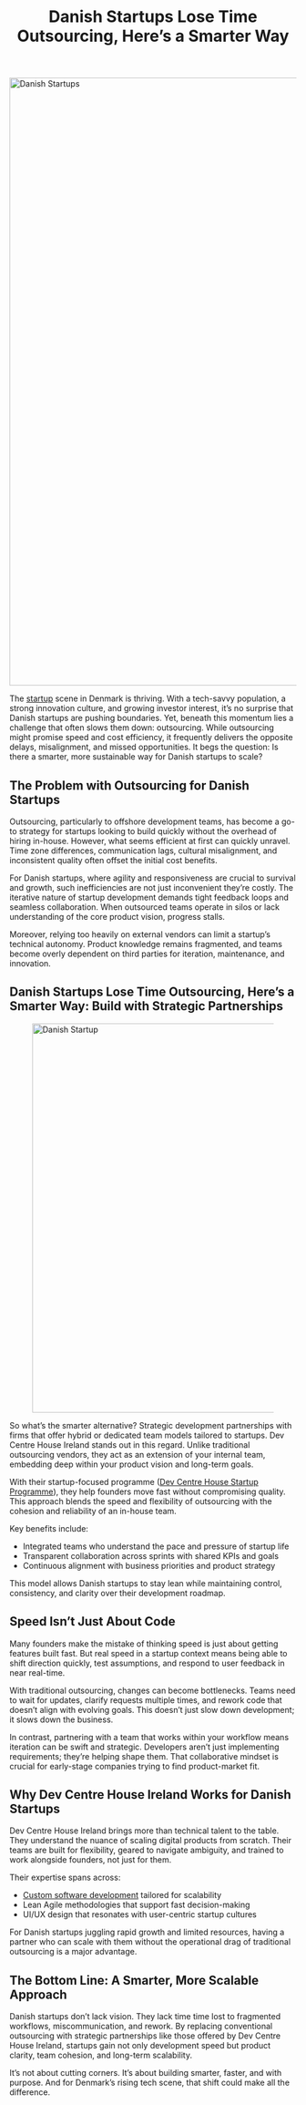 
<div class="inside-article">
<header aria-label="Content" class="entry-header">
<h1 class="entry-title" itemprop="headline">Danish Startups Lose Time Outsourcing, Here’s a Smarter Way</h1> 
</header>
<div class="featured-image cv-col-12 post-image">
<img alt="Danish Startups" class="size-full cv-col-12 wp-post-image" decoding="async" fetchpriority="high" height="1067" itemprop="image" sizes="(max-width: 1600px) 100vw, 1600px" src="https://www.devcentrehouse.eu/blogs/wp-content/uploads/2025/06/zocdwpuirua.jpg" srcset="https://www.devcentrehouse.eu/blogs/wp-content/uploads/2025/06/zocdwpuirua.jpg 1600w, https://www.devcentrehouse.eu/blogs/wp-content/uploads/2025/06/zocdwpuirua-300x200.jpg 300w, https://www.devcentrehouse.eu/blogs/wp-content/uploads/2025/06/zocdwpuirua-1024x683.jpg 1024w, https://www.devcentrehouse.eu/blogs/wp-content/uploads/2025/06/zocdwpuirua-768x512.jpg 768w, https://www.devcentrehouse.eu/blogs/wp-content/uploads/2025/06/zocdwpuirua-1536x1024.jpg 1536w" style="aspect-ratio:0;" width="1600"/> </div>
<div class="entry-content" itemprop="text">
<p>The <a href="https://en.wikipedia.org/wiki/Startup_company" rel="noreferrer noopener" target="_blank">startup</a> scene in Denmark is thriving. With a tech-savvy population, a strong innovation culture, and growing investor interest, it’s no surprise that Danish startups are pushing boundaries. Yet, beneath this momentum lies a challenge that often slows them down: outsourcing. While outsourcing might promise speed and cost efficiency, it frequently delivers the opposite delays, misalignment, and missed opportunities. It begs the question: Is there a smarter, more sustainable way for Danish startups to scale?</p>
<h2 class="wp-block-heading">The Problem with Outsourcing for Danish Startups</h2>
<p>Outsourcing, particularly to offshore development teams, has become a go-to strategy for startups looking to build quickly without the overhead of hiring in-house. However, what seems efficient at first can quickly unravel. Time zone differences, communication lags, cultural misalignment, and inconsistent quality often offset the initial cost benefits.</p>
<p>For Danish startups, where agility and responsiveness are crucial to survival and growth, such inefficiencies are not just inconvenient they’re costly. The iterative nature of startup development demands tight feedback loops and seamless collaboration. When outsourced teams operate in silos or lack understanding of the core product vision, progress stalls.</p>
<p>Moreover, relying too heavily on external vendors can limit a startup’s technical autonomy. Product knowledge remains fragmented, and teams become overly dependent on third parties for iteration, maintenance, and innovation.</p>
<h2 class="wp-block-heading">Danish Startups Lose Time Outsourcing, Here’s a Smarter Way: Build with Strategic Partnerships</h2>
<figure class="wp-block-image size-large"><img alt="Danish Startup" class="wp-image-2035" decoding="async" height="683" sizes="(max-width: 1024px) 100vw, 1024px" src="https://www.devcentrehouse.eu/blogs/wp-content/uploads/2025/06/kpmwxedonr4-1024x683.jpg" srcset="https://www.devcentrehouse.eu/blogs/wp-content/uploads/2025/06/kpmwxedonr4-1024x683.jpg 1024w, https://www.devcentrehouse.eu/blogs/wp-content/uploads/2025/06/kpmwxedonr4-300x200.jpg 300w, https://www.devcentrehouse.eu/blogs/wp-content/uploads/2025/06/kpmwxedonr4-768x512.jpg 768w, https://www.devcentrehouse.eu/blogs/wp-content/uploads/2025/06/kpmwxedonr4-1536x1024.jpg 1536w, https://www.devcentrehouse.eu/blogs/wp-content/uploads/2025/06/kpmwxedonr4.jpg 1600w" width="1024"/></figure>
<p>So what’s the smarter alternative? Strategic development partnerships with firms that offer hybrid or dedicated team models tailored to startups. Dev Centre House Ireland stands out in this regard. Unlike traditional outsourcing vendors, they act as an extension of your internal team, embedding deep within your product vision and long-term goals.</p>
<p>With their startup-focused programme (<a href="https://www.devcentrehouse.eu/en/startup-program">Dev Centre House Startup Programme</a>), they help founders move fast without compromising quality. This approach blends the speed and flexibility of outsourcing with the cohesion and reliability of an in-house team.</p>
<p>Key benefits include:</p>
<ul class="wp-block-list">
<li>Integrated teams who understand the pace and pressure of startup life</li>
<li>Transparent collaboration across sprints with shared KPIs and goals</li>
<li>Continuous alignment with business priorities and product strategy</li>
</ul>
<p>This model allows Danish startups to stay lean while maintaining control, consistency, and clarity over their development roadmap.</p>
<h2 class="wp-block-heading">Speed Isn’t Just About Code</h2>
<p>Many founders make the mistake of thinking speed is just about getting features built fast. But real speed in a startup context means being able to shift direction quickly, test assumptions, and respond to user feedback in near real-time.</p>
<p>With traditional outsourcing, changes can become bottlenecks. Teams need to wait for updates, clarify requests multiple times, and rework code that doesn’t align with evolving goals. This doesn’t just slow down development; it slows down the business.</p>
<p>In contrast, partnering with a team that works within your workflow means iteration can be swift and strategic. Developers aren’t just implementing requirements; they’re helping shape them. That collaborative mindset is crucial for early-stage companies trying to find product-market fit.</p>
<h2 class="wp-block-heading">Why Dev Centre House Ireland Works for Danish Startups</h2>
<p>Dev Centre House Ireland brings more than technical talent to the table. They understand the nuance of scaling digital products from scratch. Their teams are built for flexibility, geared to navigate ambiguity, and trained to work alongside founders, not just for them.</p>
<p>Their expertise spans across:</p>
<ul class="wp-block-list">
<li><a href="https://www.devcentrehouse.eu/en/services/custom-software-development">Custom software development</a> tailored for scalability</li>
<li>Lean Agile methodologies that support fast decision-making</li>
<li>UI/UX design that resonates with user-centric startup cultures</li>
</ul>
<p>For Danish startups juggling rapid growth and limited resources, having a partner who can scale with them without the operational drag of traditional outsourcing is a major advantage.</p>
<h2 class="wp-block-heading">The Bottom Line: A Smarter, More Scalable Approach</h2>
<p>Danish startups don’t lack vision. They lack time time lost to fragmented workflows, miscommunication, and rework. By replacing conventional outsourcing with strategic partnerships like those offered by Dev Centre House Ireland, startups gain not only development speed but product clarity, team cohesion, and long-term scalability.</p>
<p>It’s not about cutting corners. It’s about building smarter, faster, and with purpose. And for Denmark’s rising tech scene, that shift could make all the difference.</p>
<!--— Calendly inline widget begin ---->


<!--— Calendly inline widget end ---->
</div> <footer aria-label="Entry meta" class="entry-meta">
</footer>
</div>
